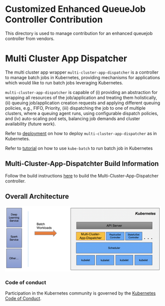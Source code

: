 Customized Enhanced QueueJob Controller Contribution
==

This directory is used to manage contribution for an enhanced queuejob controller from vendors.

# Multi Cluster App Dispatcher

The multi cluster app wrapper `multi-cluster-app-dispatcher` is a controller to manage batch jobs in Kubernetes, providing mechanisms for applications which would like to run batch jobs leveraging Kubernetes. 

`multi-cluster-app-dispatcher` is capable of (i) providing an abstraction for wrapping all resources of the job/application and treating them holistically, (ii) queuing job/application creation requests and applying different queuing policies, e.g., FIFO, Priority, (iii) dispatching the job to one of multiple clusters, where a queuing agent runs, using configurable dispatch policies, and (iv) auto-scaling pod sets, balancing job demands and cluster availability (future work).

Refer to [deployment](deployment/deployment.md) on how to deploy `multi-cluster-app-dispatcher` as in Kubernetes.

Refer to [tutorial](doc/usage/tutorial.md) on how to use `kube-batch` to run batch job in Kubernetes

## Multi-Cluster-App-Dispatchter Build Information

Follow the build instructions [here](./doc/build/build.md) to build the Multi-Cluster-App-Dispatcher controller.

## Overall Architecture

![xqueuejob-controler](doc/images/xqueuejob-controller.png)


### Code of conduct

Participation in the Kubernetes community is governed by the [Kubernetes Code of Conduct](code-of-conduct.md).
